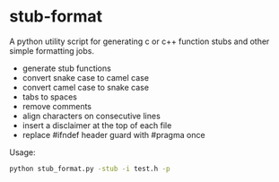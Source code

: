 # stub-format
A python utility script for generating c or c++ function stubs and other simple formatting jobs.

- generate stub functions
- convert snake case to camel case
- convert camel case to snake case
- tabs to spaces
- remove comments
- align characters on consecutive lines
- insert a disclaimer at the top of each file
- replace #ifndef header guard with #pragma once

Usage:

```bash
python stub_format.py -stub -i test.h -p
```
